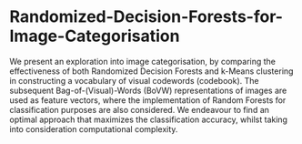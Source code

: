 # Randomized-Decision-Forests-for-Image-Categorisation
We present an exploration into image categorisation, by comparing the effectiveness of both Randomized Decision Forests and k-Means clustering in constructing a vocabulary of visual codewords (codebook). The subsequent Bag-of-(Visual)-Words (BoVW) representations of images are used as feature vectors, where the implementation of Random Forests for classification purposes are also considered. We endeavour to find an optimal approach that maximizes the classification accuracy, whilst taking into consideration computational complexity.
